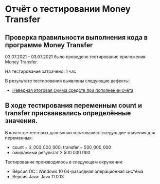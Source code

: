 # Отчёт о тестировании Money Transfer

## Проверка правильности выполнения кода в программе Money Transfer

03.07.2021 - 03.07.2021 было проведено тестирование приложения Money Transfer.

На тестирование затрачено: 1 час

В результате тестирования выявлены следующие дефекты:
* [Неверная итоговая сумма средств при пополнении счёта](https://github.com/Kolya-Melkov/FirstTask_1/issues/1)

## В ходе тестирования переменным count и transfer присваивались определённые значения.


В качестве тестовых данных использовались следующие значения для переменных:
* count = 2_000_000_000; transfer = 500_000_000
* ожидаемый результат 2 500 000 000

Тестирование производилось в следующем окружении:
* Версия OC : Windows 10 64-разрядная операционная система
* Версия Java: Java 11.0.13
